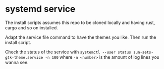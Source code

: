 # systemd service

The install scripts assumes this repo to be cloned locally and having rust, cargo and so on installed.

Adapt the service file command to have the themes you like.
Then run the install script.

Check the status of the service with `systemctl --user status sun-sets-gtk-theme.service -n 100` where `-n <number>` is the amount of log lines you wanna see.
